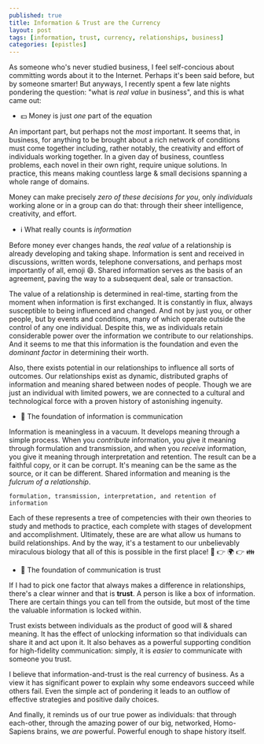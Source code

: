 ```yaml
---
published: true
title: Information & Trust are the Currency
layout: post
tags: [information, trust, currency, relationships, business]
categories: [epistles]
---
```

As someone who's never studied business, I feel self-concious about committing words about it to the Internet. Perhaps it's been said before, but by someone smarter! But anyways, I recently spent a few late nights pondering the question: "what is *real value* in business", and this is what came out:

- :dollar: Money is just *one* part of the equation

An important part, but perhaps not the *most* important. It seems that, in business, for anything to be brought about a rich network of conditions must come together including, rather notably, the creativity and effort of individuals working together. In a given day of business, countless problems, each novel in their own right, require unique solutions. In practice, this means making countless large & small decisions spanning a whole range of domains.

Money can make precisely *zero of these decisions for you*, only *individuals* working alone or in a group can do that: through their sheer intelligence, creativity, and effort.

- :information_source: What really counts is *information*

Before money ever changes hands, the *real value* of a relationship is already developing and taking shape. Information is sent and received in discussions, written words, telephone conversations, and perhaps most importantly of all, emoji :smile:. Shared information serves as the basis of an agreement, paving the way to a subsequent deal, sale or transaction.

The value of a relationship is determined in real-time, starting from the moment when information is first exchanged. It is constantly in flux, always susceptible to being influenced and changed. And not by just you, or other people, but by events and conditions, many of which operate outside the control of any one individual. Despite this, we as individuals retain considerable power over the information we contribute to our relationships. And it seems to me that this information is the foundation and even the *dominant factor* in determining their worth.

Also, there exists potential in our relationships to influence all sorts of outcomes. Our relationships exist as dynamic, distributed graphs of information and meaning shared between nodes of people. Though we are just an individual with limited powers, we are connected to a cultural and technological force with  a proven history of astonishing ingenuity.

- :speech_balloon: The foundation of information is communication

Information is meaningless in a vacuum. It develops meaning through a simple process. When you *contribute* information, you give it meaning through formulation and transmission, and when you *receive* information, you give it meaning through interpretation and retention. The result can be a faithful copy, or it can be corrupt. It's meaning can be the same as the source, or it can be different. Shared information and meaning is the *fulcrum of a relationship*.

```
formulation, transmission, interpretation, and retention of information
```

Each of these represents a tree of competencies with their own theories to study and methods to practice, each complete with stages of development and accomplishment. Ultimately, these are are what allow us humans to build relationships. And by the way, it's a testament to our unbelievably miraculous biology that all of this is possible in the first place!
:monkey: :point_right: :earth_africa: :point_right: :family:

- :link: The foundation of communication is trust

If I had to pick one factor that always makes a difference in relationships, there's a clear winner and that is **trust**. A person is like a box of information. There are certain things you can tell from the outside, but most of the time the valuable information is locked within.

Trust exists between individuals as the product of good will & shared meaning. It has the effect of unlocking information so that individuals can share it and act upon it. It also behaves as a powerful supporting condition for high-fidelity communication: simply, it is *easier* to communicate with someone you trust.

I believe that information-and-trust is the real currency of business. As a view  it has significant power to explain why some endeavors succeed while others fail. Even the simple act of pondering it leads to an outflow of effective strategies and positive daily choices.

And finally, it reminds us of our true power as individuals: that through each-other, through the amazing power of our big, networked, Homo-Sapiens brains, we *are* powerful. Powerful enough to shape history itself.
